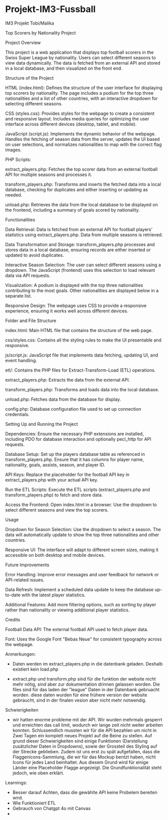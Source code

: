 # Projekt-IM3-Fussball
 IM3 Projekt Tobi/Malika

Top Scorers by Nationality Project

Project Overview

This project is a web application that displays top football scorers in the Swiss Super League by nationality. Users can select different seasons to view data dynamically. The data is fetched from an external API and stored in a local database, and then visualized on the front end.

Structure of the Project

HTML (index.html): Defines the structure of the user interface for displaying top scorers by nationality. The page includes a podium for the top three nationalities and a list of other countries, with an interactive dropdown for selecting different seasons.

CSS (styles.css): Provides styles for the webpage to create a consistent and responsive layout. Includes media queries for optimizing the user interface across different devices (desktop, tablet, and mobile).

JavaScript (script.js): Implements the dynamic behavior of the webpage. Handles the fetching of season data from the server, updates the UI based on user selections, and normalizes nationalities to map with the correct flag images.

PHP Scripts:

extract_players.php: Fetches the top scorer data from an external football API for multiple seasons and processes it.

transform_players.php: Transforms and inserts the fetched data into a local database, checking for duplicates and either inserting or updating as needed.

unload.php: Retrieves the data from the local database to be displayed on the frontend, including a summary of goals scored by nationality.

Functionalities

Data Retrieval: Data is fetched from an external API for football players' statistics using extract_players.php. Data from multiple seasons is retrieved.

Data Transformation and Storage: transform_players.php processes and stores data in a local database, ensuring records are either inserted or updated to avoid duplicates.

Interactive Season Selection: The user can select different seasons using a dropdown. The JavaScript (frontend) uses this selection to load relevant data via API requests.

Visualization: A podium is displayed with the top three nationalities contributing to the most goals. Other nationalities are displayed below in a separate list.

Responsive Design: The webpage uses CSS to provide a responsive experience, ensuring it works well across different devices.

Folder and File Structure

index.html: Main HTML file that contains the structure of the web page.

css/styles.css: Contains all the styling rules to make the UI presentable and responsive.

js/script.js: JavaScript file that implements data fetching, updating UI, and event handling.

etl/: Contains the PHP files for Extract-Transform-Load (ETL) operations.

extract_players.php: Extracts the data from the external API.

transform_players.php: Transforms and loads data into the local database.

unload.php: Fetches data from the database for display.

config.php: Database configuration file used to set up connection credentials.

Setting Up and Running the Project

Dependencies: Ensure the necessary PHP extensions are installed, including PDO for database interaction and optionally pecl_http for API requests.

Database Setup: Set up the players database table as referenced in transform_players.php. Ensure that it has columns for player name, nationality, goals, assists, season, and player ID.

API Keys: Replace the placeholder for the football API key in extract_players.php with your actual API key.

Run the ETL Scripts: Execute the ETL scripts (extract_players.php and transform_players.php) to fetch and store data.

Access the Frontend: Open index.html in a browser. Use the dropdown to select different seasons and view the top scorers.

Usage

Dropdown for Season Selection: Use the dropdown to select a season. The data will automatically update to show the top three nationalities and other countries.

Responsive UI: The interface will adapt to different screen sizes, making it accessible on both desktop and mobile devices.

Future Improvements

Error Handling: Improve error messages and user feedback for network or API-related issues.

Data Refresh: Implement a scheduled data update to keep the database up-to-date with the latest player statistics.

Additional Features: Add more filtering options, such as sorting by player rather than nationality or viewing additional player statistics.

Credits

Football Data API: The external football API used to fetch player data.

Font: Uses the Google Font "Bebas Neue" for consistent typography across the webpage.



Anmerkungen:

- Daten werden im extract_players.php in die datenbank geladen. Deshalb existiert kein load.php
  
- extract.php und transform.php sind für die funktion der website nicht mehr nötig, sind aber zur dokumentation drinnen gelassen worden. Die files sind für das laden der "league" Daten in der Datenbank gebruacht worden. diese daten wurden für eine frühere version der website gebraucht, sind in der finalen vesion aber nicht mehr notwendig.


Schwierigkeiten
- wir hatten enorme probleme mit der API. Wir wurden mehrmals gesperrt und erreichten das call limit, wodurch wir lange zeit nicht weiter arbeiten konnten. Schlussendlich mussten wir für die API bezahlen um nicht in Zwei Tagen ein komplett neues Projekt auf die Beine zu stellen. Auf grund dieser Schwierigkeiten sind einige Funktionen (Darstellung zusätzlicher Daten in Dropdowns), sowie der Grossteil des Styling auf der Strecke geblieben. Zudem ist uns erst zu spät aufgefallen, dass die Flaggenicons-Sammlung, die wir für das Mockup bentzt haben, nicht Icons für jedes Land beinhaltet. Aus diesem Grund wird für einige Länder eine Placeholder Flagge angezeigt. Die Grundfunktionalität steht jedoch, wie oben erklärt.



Learnings:
- Besser darauf Achten, dass die gewählte API keine Probelem bereiten wird.
- Wie Funktioniert ETL
- Gebrauch von Chatgpt 4o mit Canvas
- 
